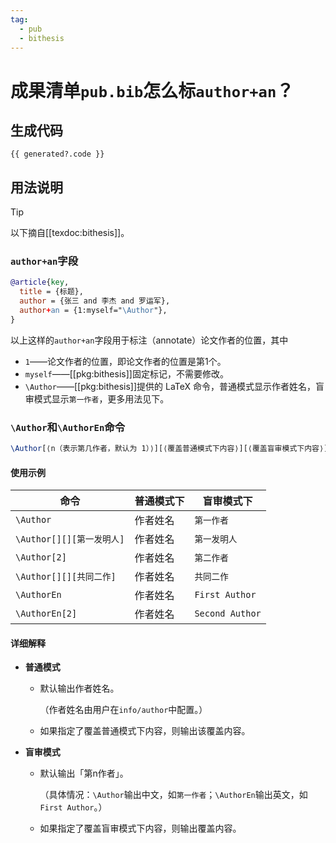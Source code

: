 ```yaml
---
tag:
  - pub
  - bithesis
---
```


# 成果清单`pub.bib`怎么标`author+an`？

## 生成代码

<script setup lang="ts">
import { useTemplateRef } from 'vue'
import PubAuthorAnnotation from '../.vitepress/theme/PubAuthorAnnotation.vue'

const generated = useTemplateRef('generated')
</script>

<!-- 为方便复制，牺牲语法高亮 -->

```bibtex-vue {2}
{{ generated?.code }}
```

<PubAuthorAnnotation ref="generated" />

## 用法说明

> [!TIP]
> 以下摘自[[texdoc:bithesis]]。

### `author+an`字段

```bibtex {4}
@article{key,
  title = {标题},
  author = {张三 and 李杰 and 罗运军},
  author+an = {1:myself="\Author"},
}
```

以上这样的`author+an`字段用于标注（annotate）论文作者的位置，其中

- `1`——论文作者的位置，即论文作者的位置是第1个。
- `myself`——[[pkg:bithesis]]固定标记，不需要修改。
- `\Author`——[[pkg:bithesis]]提供的 LaTeX 命令，普通模式显示作者姓名，盲审模式显示`第一作者`，更多用法见下。

### `\Author`和`\AuthorEn`命令

```latex
\Author[⟨n（表示第几作者，默认为 1）⟩][⟨覆盖普通模式下内容⟩][⟨覆盖盲审模式下内容⟩]
```

#### 使用示例

| 命令                      | 普通模式下 | 盲审模式下      |
| ------------------------- | ---------- | --------------- |
| `\Author`                 | 作者姓名   | `第一作者`      |
| `\Author[][][第一发明人]` | 作者姓名   | `第一发明人`    |
| `\Author[2]`              | 作者姓名   | `第二作者`      |
| `\Author[][][共同二作]`   | 作者姓名   | `共同二作`      |
| `\AuthorEn`               | 作者姓名   | `First Author`  |
| `\AuthorEn[2]`            | 作者姓名   | `Second Author` |

#### 详细解释

- **普通模式**

  - 默认输出作者姓名。

    （作者姓名由用户在`info/author`中配置。）

  - 如果指定了覆盖普通模式下内容，则输出该覆盖内容。

- **盲审模式**

  - 默认输出「第n作者」。

    （具体情况：`\Author`输出中文，如`第一作者`；`\AuthorEn`输出英文，如`First Author`。）

  - 如果指定了覆盖盲审模式下内容，则输出覆盖内容。
